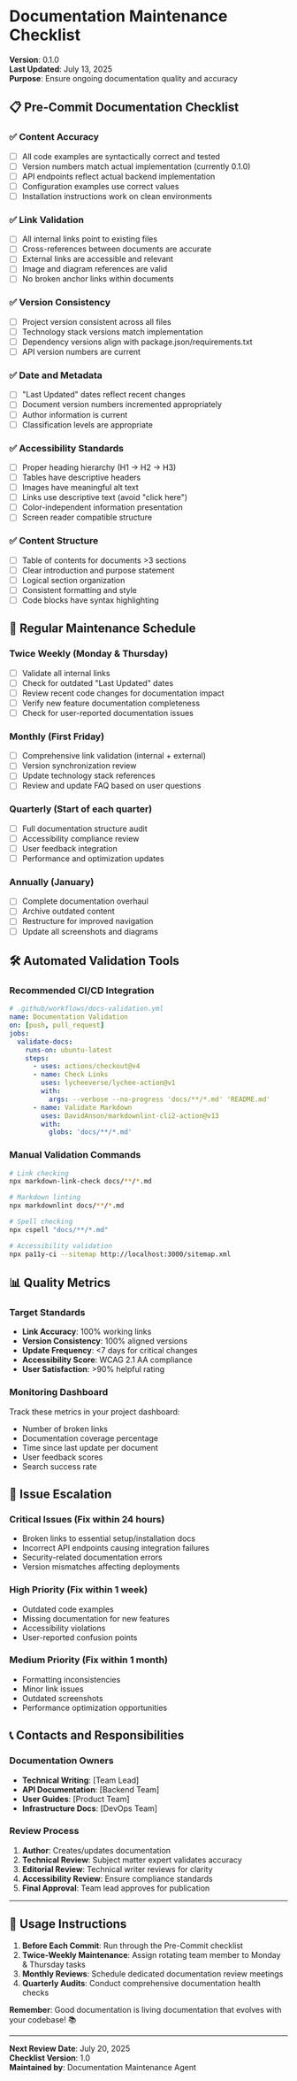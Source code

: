 # Documentation Maintenance Checklist

**Version**: 0.1.0  
**Last Updated**: July 13, 2025  
**Purpose**: Ensure ongoing documentation quality and accuracy

## 📋 Pre-Commit Documentation Checklist

### ✅ **Content Accuracy**
- [ ] All code examples are syntactically correct and tested
- [ ] Version numbers match actual implementation (currently 0.1.0)
- [ ] API endpoints reflect actual backend implementation
- [ ] Configuration examples use correct values
- [ ] Installation instructions work on clean environments

### ✅ **Link Validation**
- [ ] All internal links point to existing files
- [ ] Cross-references between documents are accurate
- [ ] External links are accessible and relevant
- [ ] Image and diagram references are valid
- [ ] No broken anchor links within documents

### ✅ **Version Consistency**
- [ ] Project version consistent across all files
- [ ] Technology stack versions match implementation
- [ ] Dependency versions align with package.json/requirements.txt
- [ ] API version numbers are current

### ✅ **Date and Metadata**
- [ ] "Last Updated" dates reflect recent changes
- [ ] Document version numbers incremented appropriately
- [ ] Author information is current
- [ ] Classification levels are appropriate

### ✅ **Accessibility Standards**
- [ ] Proper heading hierarchy (H1 → H2 → H3)
- [ ] Tables have descriptive headers
- [ ] Images have meaningful alt text
- [ ] Links use descriptive text (avoid "click here")
- [ ] Color-independent information presentation
- [ ] Screen reader compatible structure

### ✅ **Content Structure**
- [ ] Table of contents for documents >3 sections
- [ ] Clear introduction and purpose statement
- [ ] Logical section organization
- [ ] Consistent formatting and style
- [ ] Code blocks have syntax highlighting

## 🔄 **Regular Maintenance Schedule**

### **Twice Weekly** (Monday & Thursday)
- [ ] Validate all internal links
- [ ] Check for outdated "Last Updated" dates
- [ ] Review recent code changes for documentation impact
- [ ] Verify new feature documentation completeness
- [ ] Check for user-reported documentation issues

### **Monthly** (First Friday)
- [ ] Comprehensive link validation (internal + external)
- [ ] Version synchronization review
- [ ] Update technology stack references
- [ ] Review and update FAQ based on user questions

### **Quarterly** (Start of each quarter)
- [ ] Full documentation structure audit
- [ ] Accessibility compliance review
- [ ] User feedback integration
- [ ] Performance and optimization updates

### **Annually** (January)
- [ ] Complete documentation overhaul
- [ ] Archive outdated content
- [ ] Restructure for improved navigation
- [ ] Update all screenshots and diagrams

## 🛠️ **Automated Validation Tools**

### **Recommended CI/CD Integration**
```yaml
# .github/workflows/docs-validation.yml
name: Documentation Validation
on: [push, pull_request]
jobs:
  validate-docs:
    runs-on: ubuntu-latest
    steps:
      - uses: actions/checkout@v4
      - name: Check Links
        uses: lycheeverse/lychee-action@v1
        with:
          args: --verbose --no-progress 'docs/**/*.md' 'README.md'
      - name: Validate Markdown
        uses: DavidAnson/markdownlint-cli2-action@v13
        with:
          globs: 'docs/**/*.md'
```

### **Manual Validation Commands**
```bash
# Link checking
npx markdown-link-check docs/**/*.md

# Markdown linting
npx markdownlint docs/**/*.md

# Spell checking
npx cspell "docs/**/*.md"

# Accessibility validation
npx pa11y-ci --sitemap http://localhost:3000/sitemap.xml
```

## 📊 **Quality Metrics**

### **Target Standards**
- **Link Accuracy**: 100% working links
- **Version Consistency**: 100% aligned versions
- **Update Frequency**: <7 days for critical changes
- **Accessibility Score**: WCAG 2.1 AA compliance
- **User Satisfaction**: >90% helpful rating

### **Monitoring Dashboard**
Track these metrics in your project dashboard:
- Number of broken links
- Documentation coverage percentage
- Time since last update per document
- User feedback scores
- Search success rate

## 🚨 **Issue Escalation**

### **Critical Issues** (Fix within 24 hours)
- Broken links to essential setup/installation docs
- Incorrect API endpoints causing integration failures
- Security-related documentation errors
- Version mismatches affecting deployments

### **High Priority** (Fix within 1 week)
- Outdated code examples
- Missing documentation for new features
- Accessibility violations
- User-reported confusion points

### **Medium Priority** (Fix within 1 month)
- Formatting inconsistencies
- Minor link issues
- Outdated screenshots
- Performance optimization opportunities

## 📞 **Contacts and Responsibilities**

### **Documentation Owners**
- **Technical Writing**: [Team Lead]
- **API Documentation**: [Backend Team]
- **User Guides**: [Product Team]
- **Infrastructure Docs**: [DevOps Team]

### **Review Process**
1. **Author**: Creates/updates documentation
2. **Technical Review**: Subject matter expert validates accuracy
3. **Editorial Review**: Technical writer reviews for clarity
4. **Accessibility Review**: Ensure compliance standards
5. **Final Approval**: Team lead approves for publication

---

## 📝 **Usage Instructions**

1. **Before Each Commit**: Run through the Pre-Commit checklist
2. **Twice-Weekly Maintenance**: Assign rotating team member to Monday & Thursday tasks
3. **Monthly Reviews**: Schedule dedicated documentation review meetings
4. **Quarterly Audits**: Conduct comprehensive documentation health checks

**Remember**: Good documentation is living documentation that evolves with your codebase! 📚

---

**Next Review Date**: July 20, 2025  
**Checklist Version**: 1.0  
**Maintained by**: Documentation Maintenance Agent
